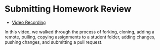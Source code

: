 # Submitting Homework Review

- [Video Recording](https://vimeo.com/122655629)

In this video, we walked through the process of forking, cloning,
adding a remote, pulling, copying assignments to a student folder,
adding changes, pushing changes, and submitting a pull request.